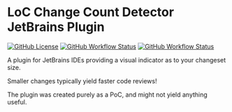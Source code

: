 # LoC Change Count Detector JetBrains Plugin

[![GitHub License](https://img.shields.io/github/license/ChrisCarini/loc-change-count-detector-jetbrains-plugin?style=flat-square)](https://github.com/ChrisCarini/loc-change-count-detector-jetbrains-plugin/blob/main/LICENSE)
[![GitHub Workflow Status](https://img.shields.io/github/workflow/status/ChrisCarini/loc-change-count-detector-jetbrains-plugin/Build?logo=GitHub&style=flat-square)](https://github.com/ChrisCarini/loc-change-count-detector-jetbrains-plugin/actions?query=workflow%3A%22Build%22)
[![GitHub Workflow Status](https://img.shields.io/github/workflow/status/ChrisCarini/loc-change-count-detector-jetbrains-plugin/IntelliJ%20Plugin%20Compatibility?label=IntelliJ%20Plugin%20Compatibility&logo=GitHub&style=flat-square)](https://github.com/ChrisCarini/loc-change-count-detector-jetbrains-plugin/actions?query=workflow%3A%22IntelliJ+Plugin+Compatibility%22)

<!-- Plugin description -->
A plugin for JetBrains IDEs providing a visual indicator as to your changeset size.

Smaller changes typically yield faster code reviews!
<!-- Plugin description end -->

The plugin was created purely as a PoC, and might not yield anything useful.